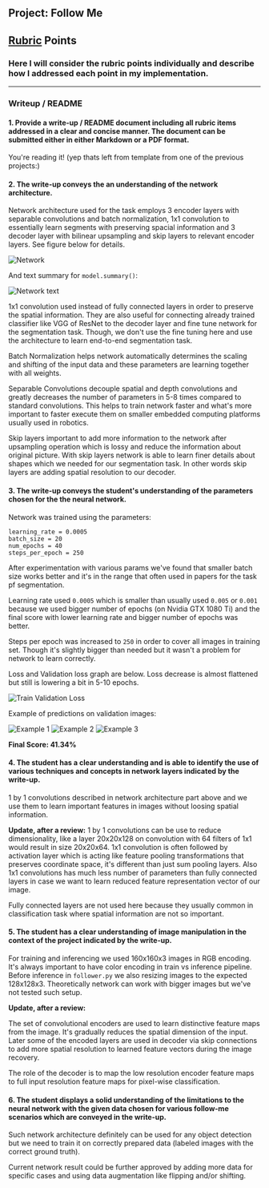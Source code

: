 ## Project: Follow Me

[//]: # (Image References)

[network_fancy]: ./results/network_fancy.png
[network]: ./results/network.png
[train_val_loss]: ./results/train_val_loss.png
[example_1]: ./results/example_1.png
[example_2]: ./results/example_2.png
[example_3]: ./results/example_3.png

## [Rubric](https://review.udacity.com/#!/rubrics/1155/view) Points
### Here I will consider the rubric points individually and describe how I addressed each point in my implementation.  

---
### Writeup / README

#### 1. Provide a write-up / README document including all rubric items addressed in a clear and concise manner. The document can be submitted either in either Markdown or a PDF format.

You're reading it! (yep thats left from template from one of the previous projects:)

#### 2. The write-up conveys the an understanding of the network architecture.

Network architecture used for the task employs 3 encoder layers with separable convolutions and batch normalization, 1x1 convolution to essentially learn segments with preserving spacial information and 3 decoder layer with bilinear upsampling and skip layers to relevant encoder layers. See figure below for details.

![Network][network_fancy]

And text summary for `model.summary()`:

![Network text][network]

1x1 convolution used instead of fully connected layers in order to preserve the spatial information. They are also useful for connecting already trained classifier like VGG of ResNet to the decoder layer and fine tune network for the segmentation task. Though, we don't use the fine tuning here and use the architecture to learn end-to-end segmentation task.

Batch Normalization helps network automatically determines the scaling and shifting of the input data and these parameters are learning together with all weights.

Separable Convolutions decouple spatial and depth convolutions and greatly decreases the number of parameters in 5-8 times compared to standard convolutions. This helps to train network faster and what's more important to faster execute them on smaller embedded computing platforms usually used in robotics.

Skip layers important to add more information to the network after upsampling operation which is lossy and reduce the information about original picture. With skip layers network is able to learn finer details about shapes which we needed for our segmentation task. In other words skip layers are adding spatial resolution to our decoder.


#### 3. The write-up conveys the student's understanding of the parameters chosen for the the neural network.

Network was trained using the parameters:

```
learning_rate = 0.0005
batch_size = 20
num_epochs = 40
steps_per_epoch = 250
```

After experimentation with various params we've found that smaller batch size works better and it's in the range that often used in papers for the task pf segmentation.

Learning rate used `0.0005` which is smaller than usually used `0.005` or `0.001` because we used bigger number of epochs (on Nvidia GTX 1080 Ti) and the final score with lower learning rate and bigger number of epochs was better.

Steps per epoch was increased to `250` in order to cover all images in training set. Though it's slightly bigger than needed but it wasn't a problem for network to learn correctly.

Loss and Validation loss graph are below. Loss decrease is almost flattened but still is lowering a bit in 5-10 epochs.

![Train Validation Loss][train_val_loss]

Example of predictions on validation images:

![Example 1][example_1]
![Example 2][example_2]
![Example 3][example_3]

**Final Score: 41.34%**

#### 4. The student has a clear understanding and is able to identify the use of various techniques and concepts in network layers indicated by the write-up.

1 by 1 convolutions described in network architecture part above and we use them to learn important features in images without loosing spatial information.

**Update, after a review:** 1 by 1 convolutions can be use to reduce dimensionality, like  a layer 20x20x128 on convolution with 64 filters of 1x1 would result in size 20x20x64. 1x1 convolution is often followed by activation layer which is acting like feature pooling transformations that preserves coordinate space, it's different than just sum pooling layers. Also 1x1 convolutions has much less number of parameters than fully connected layers in case we want to learn reduced feature representation vector of our image.

Fully connected layers are not used here because they usually common in classification task where spatial information are not so important.

#### 5. The student has a clear understanding of image manipulation in the context of the project indicated by the write-up.

For training and inferencing we used 160x160x3 images in RGB encoding. It's always important to have color encoding in train vs inference pipeline. Before inference in `follower.py` we also resizing images to the expected 128x128x3. Theoretically network can work with bigger images but we've not tested such setup.

**Update, after a review:**

The set of convolutional encoders are used to learn distinctive feature maps from the image. It's gradually reduces the spatial dimension of the input. Later some of the encoded layers are used in decoder via skip connections to add more spatial resolution to learned feature vectors during the image recovery.

The role of the decoder is to map the low resolution encoder feature maps to full input resolution feature maps for pixel-wise classification.

#### 6. The student displays a solid understanding of the limitations to the neural network with the given data chosen for various follow-me scenarios which are conveyed in the write-up.

Such network architecture definitely can be used for any object detection but we need to train it on correctly prepared data (labeled images with the correct ground truth).

Current network result could be further approved by adding more data for specific cases and using data augmentation like flipping and/or shifting.
